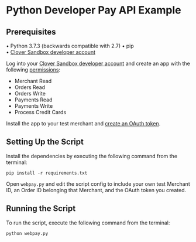 # Python Developer Pay API Example

## Prerequisites

• Python 3.7.3 (backwards compatible with 2.7)
• pip  
• [Clover Sandbox developer account](https://sandbox.dev.clover.com/developers)

Log into your [Clover Sandbox developer account](https://sandbox.dev.clover.com/developers) and create an app with the following [permissions](https://docs.clover.com/clover-platform/docs/permissions):
* Merchant Read
* Orders Read
* Orders Write
* Payments Read
* Payments Write
* Process Credit Cards

Install the app to your test merchant and [create an OAuth token](https://docs.clover.com/clover-platform/docs/using-oauth-20).

## Setting Up the Script

Install the dependencies by executing the following command from the terminal:

`pip install -r requirements.txt`

Open `webpay.py` and edit the script config to include your own test Merchant ID, an Order ID belonging that Merchant, and the OAuth token you created.

## Running the Script

To run the script, execute the following command from the terminal:

`python webpay.py`

